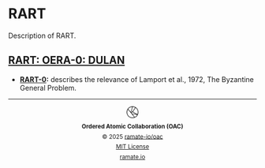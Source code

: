 # RART
Description of RART.

<!--START OAC INDEX: DO NOT REMOVE THIS LINE -->
## [RART: OERA-0: DULAN](oera-000-000-000-dulan/README.md)
- **[RART-0](/rart/oera-000-000-000-dulan/rart-000-000-000-byzantine-generals/README.md):** describes the relevance of Lamport et al., 1972, The Byzantine General Problem.

<!--OAC FOOTER: DO NOT REMOVE THIS LINE-->
---

<div align="center">
  <a href="https://github.com/ramate-io/oac">
    <picture>
      <source srcset="/assets/oac-inverted-transparent.png" media="(prefers-color-scheme: dark)">
      <img height="24" src="/assets/oac-transparent.png" alt="OAC"/>
    </picture>
  </a>
  <br/>
  <sub>
    <b>Ordered Atomic Collaboration (OAC)</b>
    <br/>
    &copy; 2025 <a href="https://github.com/ramate-io/oac">ramate-io/oac</a>
    <br/>
    <a href="https://github.com/ramate-io/oac/blob/main/LICENSE">MIT License</a>
    <br/>
    <a href="https://www.ramate.io">ramate.io</a>
  </sub>
</div>

<!--END OAC INDEX: DO NOT REMOVE THIS LINE -->
